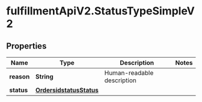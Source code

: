 # fulfillmentApiV2.StatusTypeSimpleV2

## Properties
Name | Type | Description | Notes
------------ | ------------- | ------------- | -------------
**reason** | **String** | Human-readable description | 
**status** | [**OrdersidstatusStatus**](OrdersidstatusStatus.md) |  | 
